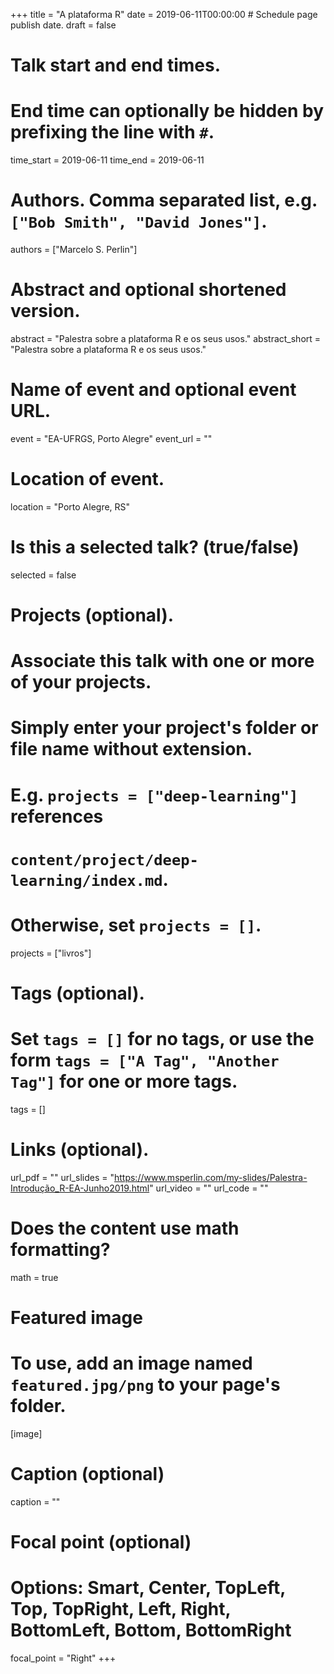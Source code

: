 +++
title = "A plataforma R"
date = 2019-06-11T00:00:00  # Schedule page publish date.
draft = false

# Talk start and end times.
#   End time can optionally be hidden by prefixing the line with `#`.
time_start = 2019-06-11
time_end = 2019-06-11

# Authors. Comma separated list, e.g. `["Bob Smith", "David Jones"]`.
authors = ["Marcelo S. Perlin"]

# Abstract and optional shortened version.
abstract = "Palestra sobre a plataforma R e os seus usos."
abstract_short = "Palestra sobre a plataforma R e os seus usos."

# Name of event and optional event URL.
event = "EA-UFRGS, Porto Alegre"
event_url = ""

# Location of event.
location = "Porto Alegre, RS"

# Is this a selected talk? (true/false)
selected = false

# Projects (optional).
#   Associate this talk with one or more of your projects.
#   Simply enter your project's folder or file name without extension.
#   E.g. `projects = ["deep-learning"]` references 
#   `content/project/deep-learning/index.md`.
#   Otherwise, set `projects = []`.
projects = ["livros"]

# Tags (optional).
#   Set `tags = []` for no tags, or use the form `tags = ["A Tag", "Another Tag"]` for one or more tags.
tags = []

# Links (optional).
url_pdf = ""
url_slides = "https://www.msperlin.com/my-slides/Palestra-Introdução_R-EA-Junho2019.html"
url_video = ""
url_code = ""

# Does the content use math formatting?
math = true

# Featured image
# To use, add an image named `featured.jpg/png` to your page's folder. 
[image]
  # Caption (optional)
  caption = ""

  # Focal point (optional)
  # Options: Smart, Center, TopLeft, Top, TopRight, Left, Right, BottomLeft, Bottom, BottomRight
  focal_point = "Right"
+++


